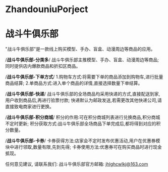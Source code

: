 # ZhandouniuPorject
# 战斗牛俱乐部

  "战斗牛俱乐部"是一款线上购买模型、手办、盲盒、动漫周边等商品的应用。
  
  /**战斗牛俱乐部-分类多**/
  战斗牛俱乐部主推模型、手办、盲盒、动漫周边等商品;
  同时提供店内爆款商品和折扣区商品。

  /**战斗牛俱乐部-下单方式**/
  1.购物车方式:将需要下单的商品添加到购物车,进行批量商品结算;
  2.单商品方式:进入单个商品的详情,直接选择数量下单结算。
  
  /**战斗牛俱乐部-快递**/
  战斗牛俱乐部的全场商品均采用快递的方式,直接配送到家,用户收到商品后,再进行验票付款;
  快递默认为邮政发送,若需更改其他快递公司,请直接致电商家进行更换。
  
  /**战斗牛俱乐部-积分商城**/
  积分的作用:可在积分商城列表进行兑换商品,积分商城不定时更新;
  积分获取方式:战斗牛俱乐部全场商品下单完成后,都将得到对应的积分数量。
  
  /**战斗牛俱乐部-卡券**/
  卡券获得方法:店家会不定时发布优惠活动,用户在优惠券模块中进行领取,数量有限,先到先得;
  卡券使用方法:优惠券可在购买商品时进行现金抵现。
  
  任何意见建议, 请联系我们: 
  战斗牛俱乐部官方邮箱: jhlghcwlkj@163.com
